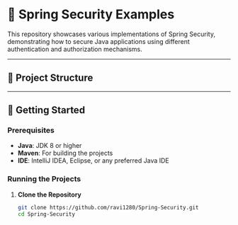 # 🔐 Spring Security Examples

This repository showcases various implementations of Spring Security, demonstrating how to secure Java applications using different authentication and authorization mechanisms.

---

## 📁 Project Structure


---

## 🚀 Getting Started

### Prerequisites

- **Java**: JDK 8 or higher
- **Maven**: For building the projects
- **IDE**: IntelliJ IDEA, Eclipse, or any preferred Java IDE

### Running the Projects

1. **Clone the Repository**

   ```bash
   git clone https://github.com/ravi1280/Spring-Security.git
   cd Spring-Security
